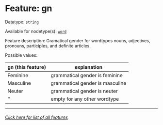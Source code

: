# Feature: gn

Datatype: `string`

Available for nodetype(s): [`word`](wordnodefeatures.md)

Feature description: Gramatical gender for wordtypes nouns, adjectives, pronouns, participles, and definite articles.

Possible values:

gn (this feature) | explanation
--- | ---
Feminine | grammatical gender is feminine
Masculine | grammatical gender is masculine
Neuter | grammatical gender is neuter
'' | empty for any other wordtype

---
###### [Click here for list of all features](home.md)
